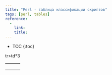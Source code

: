 ```yaml
---
title: "Perl - таблица классификации скриптов"
tags: [perl, tables]
reference:
  -
    link:
    title:
---
```


* TOC
{:toc}

<table>
    <tr>
        <th></th>
        <th></th>
        <th></th>
    </tr>
    <tr>
        <td></td>
        <td></td>
        <td></td>
    </tr>
    <tr>
        <td></td>
        <td></td>
        <td></td>
    </tr>
    tr>td*3
</table>
